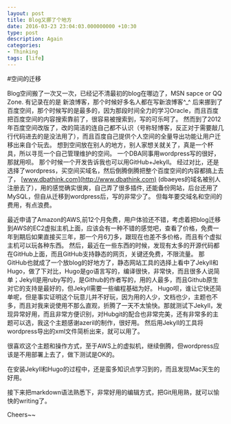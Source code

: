 ```yaml
---
layout: post
title: Blog又挪了个地方
date: 2016-03-23 23:04:03.000000000 +10:30
type: post
description: Again
categories:
- Thinking
tags: [life]
---
```


#空间的迁移


Blog空间搬了一次又一次，已经记不清最初的blog在哪边了，MSN sapce or QQ Zone. 有记录在的是 新浪博客，那个时候好多名人都在写新浪博客^_^ 后来挪到了百度空间，那个时候写的是最多的，因为那段时间全力的学习Oracle，而且百度把百度空间的内容搜索靠前了，很容易被搜索到，写的可乐呵了。 然而到了2012年百度空间改版了，改的简洁的连自己都不认识（号称轻博客，反正对于需要敲几行代码进去的是没法用了），而且百度自己提供个人空间的全量导出功能让用户迁移出来自个玩去。  想到空间放在别人的地方，别人家想关就关了，真是一个杯具，所以寻觅一个自己管理维护的空间。 一个DBA同事用wordpress写的很好，那就用呗。 那个时候一个开发告诉我也可以用GitHub+Jekyll。 经过对比，还是选择了wordpress，买空间买域名，然后倒腾倒腾把整个百度空间的内容都搞上去了， [www.dbathink.com](http://www.dbathink.com) (dbaeyes的域名被别人注册去了），用的感觉确实很爽，自己弄了很多插件, 还能备份网站，后台还用了MySQL，但自从迁移到wordpress后，写的非常少了。 但每年要交域名和空间的费用，有点浪费。 

最近申请了Amazon的AWS,前12个月免费，用户体验还不错，考虑着把blog迁移到AWS的EC2虚拟主机上面，应该会有一种不错的感觉吧，查看了价格，免费一年到期后如果直接买三年，那一个月6刀多，跟现在也差不多价格，而且有个虚拟主机可以玩各种东西。 然后，最近在一些东西的时候，发现有太多的开源代码都在GitHub上面，而且GitHub支持静态的网页，关键还免费，不限流量。 那GitHub也就成了一个放blog的好地方了，静态网站工具的选择上看中了Jekyll和Hugo，做了下对比，Hugo是go语言写的，编译很快，非常快，而且很多人说简单；Jekyll是用ruby写的，是Github的作者写的，用的人最多，而且Github原生对它的支持是最好的，但Jekyll需要一些编程基础为好。 Hugo呗，谁让它快还简单呢，但是事实证明这个玩意儿并不好玩，因为用的人少，文档也少，主题也不多，而且对我来说使用不那么直观，折腾了一天不太愉快。那就测试下Jekyll，发现异常好用，而且非常方便识别，对Hubgit的配合也非常完美，还有非常多的主题可以选，我这个主题感谢azeril的制作，很好用。 然后用Jekyll的工具将wordpress导出的xml文件简析出来，就可以用了。 

很喜欢这个主题和操作方式，至于AWS上的虚拟机，继续倒腾，但wordpress应该是不用部署上去了，做下测试是OK的。 

在安装Jekyll和Hugo的过程中，还是蛮多知识点学习到的，而且发现Mac天生的好用。 

接下来把markdown语法熟悉下，非常好用的编辑方式，把Git用用熟，就可以愉快的writing了。

Cheers~~
